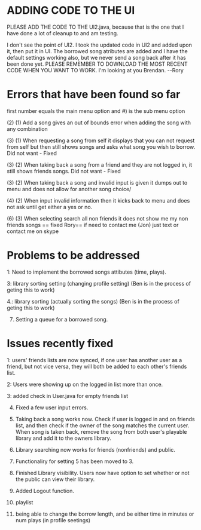 ADDING CODE TO THE UI
=====================
PLEASE ADD THE CODE TO THE UI2.java, because that is the one that I have done a lot of cleanup to and am testing.

I don't see the point of UI2. I took the updated code in UI2 and added upon it, then put it in UI. The borrowed song atributes are added
and I have the default settings working also, but we never send a song back after it has been done yet.
PLEASE REMEMBER TO DOWNLOAD THE MOST RECENT CODE WHEN YOU WANT TO WORK. I'm looking at you Brendan. --Rory

Errors that have been found so far
==================================
first number equals the main menu option and #) is the sub menu option

(2) (1) Add a song gives an out of bounds error when adding the song with any combination

(3) (1) When requesting a song from self it displays that you can not request from self but then still shows songs and asks what song you wish to borrow.
	    Did not want - Fixed
   
(3) (2) When taking back a song from a friend and they are not logged in, it still shows friends songs.
	    Did not want - Fixed
  
(3) (2) When taking back a song and invalid input is given it dumps out to menu and does not allow for another song choice/

(4) (2) When input invalid information then it kicks back to menu and does not ask until get either a yes or no.

(6) (3) When selecting search all non friends it does not show me my non friends songs == fixed Rory==
if need to contact me (Jon) just text or contact me on skype


Problems to be addressed
=====================

1: Need to implement the borrowed songs attibutes (time, plays). 

3: library sorting setting (changing profile setting) (Ben is in the process of geting this to work)

4.: library sorting (actually sorting the songs) (Ben is in the process of geting this to work)

7. Setting a queue for a borrowed song.



Issues recently fixed
=====================

1: users' friends lists are now synced, if one user has another user as a friend, but not vice versa,
they will both be added to each other's friends list.

2: Users were showing up on the logged in list more than once.

3: added check in User.java for empty friends list

4. Fixed a few user input errors. 

5. Taking back a song works now. Check if user is logged in and on friends list, and then check if the owner of the song matches the current user. When song is taken back, remove the song from both user's playable library and add it to the owners library.

6. Library searching now works for friends (nonfriends) and public.

7. Functionaliry for setting 5 has been moved to 3.

8. Finished Library visibility. Users now have option to set whether or not the public can view their library.

9. Added Logout function.

10. playlist 
 
11. being able to change the borrow length, and be either time in minutes or num plays (in profile seetings)
